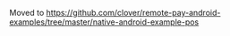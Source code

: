 Moved to https://github.com/clover/remote-pay-android-examples/tree/master/native-android-example-pos